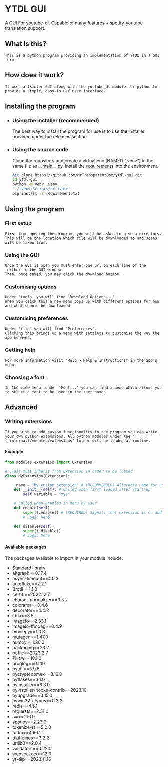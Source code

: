 # YTDL GUI
A GUI For youtube-dl. Capable of many features + spotify-youtube translation support.
## What is this?
	This is a python program providing an implementation of YTDL in a GUI form.
## How does it work?
	It uses a tkinter GUI along with the youtube_dl module for python to provide a simple, easy-to-use user interface.
	
## Installing the program
- ### Using the installer (recommended)
	The best way to install the program for use is to use the installer provided under the releases section.
- ### Using the source code
	Clone the repository and create a virtual env (NAMED ".venv") in the same file as [\_\_main\_\_.py](__main__.py). Install the [requirements](requirements.txt) into the environment.
	```bash
	git clone https://github.com/MrTransparentBox/ytdl-gui.git
	cd ytdl-gui
	python -m venv .venv
	"./.venv/Scripts/activate"
	pip install -r requirement.txt
	```
	
## Using the program
### First setup
	First time opening the program, you will be asked to give a directory. 
	This will be the location which file will be downloaded to and scans will be taken from.

### Using the GUI
	Once the GUI is open you must enter one url on each line of the textbox in the GUI window. 
	Then, once saved, you may click the download button.
	
### Customising options
	Under 'tools' you will find 'Download Options...'. 
	When you click this a new menu pops up with different options for how and what should be downloaded.
	
### Customising preferences
	Under 'file' you will find 'Preferences'. 
	Clicking this brings up a menu with settings to customise the way the app behaves.

### Getting help
	For more information visit "Help > Help & Instructions" in the app's menu.

### Choosing a font
	In the view menu, under 'Font...' you can find a menu which allows you to select a font to be used in the text boxes.



## Advanced
### Writing extensions
	If you wish to add custom functionality to the program you can write your own python extensions. All python modules under the "(_internal)/modules/extensions" folder will be loaded at runtime.

#### Example
```python
from modules.extension import Extension

# Class must inherit from Extension in order to be loaded
class MyExtension(Extension):

	_name = "My custom extension" # (RECOMMENDED) Alternate name for use in UI
	def __init__(self): # Called when first loaded after start-up
		self.variable = "xyz"

	# Called when enabled in menu by user
	def enable(self):
		super().enable() # (REQUIRED) Signals that extension is on and ready for use
		# Logic here

	def disable(self):
		super().disable()
		# Logic here
```

#### Available packages
The packages available to import in your module include:

- Standard library 
- altgraph==0.17.4
- async-timeout==4.0.3
- autoflake==2.2.1
- Brotli==1.1.0
- certifi==2022.12.7
- charset-normalizer==3.3.2
- colorama==0.4.6
- decorator==4.4.2
- idna==3.6
- imageio==2.33.1
- imageio-ffmpeg==0.4.9
- moviepy==1.0.3
- mutagen==1.47.0
- numpy==1.26.2
- packaging==23.2
- pefile==2023.2.7
- Pillow==10.1.0
- proglog==0.1.10
- psutil==5.9.6
- pycryptodomex==3.19.0
- pyflakes==3.1.0
- pyinstaller==6.3.0
- pyinstaller-hooks-contrib==2023.10
- pyupgrade==3.15.0
- pywin32-ctypes==0.2.2
- redis==4.5.1
- requests==2.31.0
- six==1.16.0
- spotipy==2.23.0
- tokenize-rt==5.2.0
- tqdm==4.66.1
- ttkthemes==3.2.2
- urllib3==2.0.4
- validators==0.22.0
- websockets==12.0
- yt-dlp==2023.11.16

